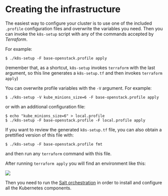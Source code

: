 
# Creating the infrastructure

The easiest way to configure your cluster is to use one of the included
`.profile` configuration files and overwrite the variables you need.
Then you can invoke the `k8s-setup` script with any of the commands
accepted by _Terraform_.

For example:

```
$ ./k8s-setup -F base-openstack.profile apply
```

(remember that, as a shortcut, `k8s-setup` invokes `terraform` with the
last argument, so this line generates a `k8s-setup.tf` and then invokes
`terraform apply`)

You can overwrite profile variables with the `-V` argument. For example:

```
$ ./k8s-setup -V kube_minions_size=6 -F base-openstack.profile apply
```

or with an additional configuration file:

```
$ echo "kube_minions_size=6" > local.profile
$ ./k8s-setup -F base-openstack.profile -F local.profile apply
```

If you want to review the generated `k8s-setup.tf` file, you can also
obtain a prettified version of this file with:

```
$ ./k8s-setup -F base-openstack.profile fmt
```

and then run any `terraform` command with this file.

After running `terraform apply` you will find an environment like this:

![](https://github.com/kubic-project/salt/raw/master/docs/k8s-before-orchestration.png)

Then you need to run the [Salt orchestration](salt.md) in order to install and
configure all the Kubernetes components.
